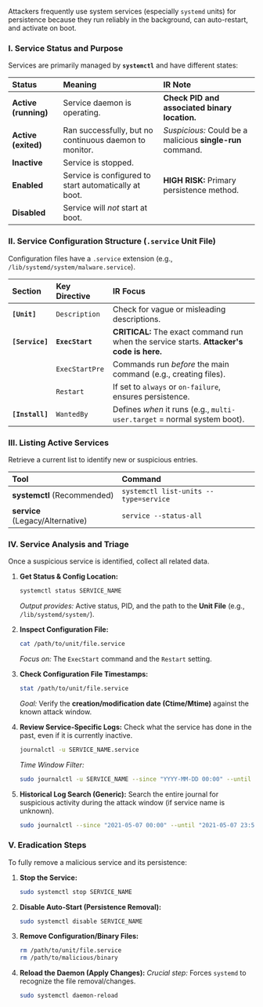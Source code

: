 Attackers frequently use system services (especially `systemd` units) for persistence because they run reliably in the background, can auto-restart, and activate on boot.

### Ⅰ. Service Status and Purpose

Services are primarily managed by **`systemctl`** and have different states:

| Status | Meaning | IR Note |
| :--- | :--- | :--- |
| **Active (running)** | Service daemon is operating. | **Check PID and associated binary location.** |
| **Active (exited)** | Ran successfully, but no continuous daemon to monitor. | *Suspicious:* Could be a malicious **single-run** command. |
| **Inactive** | Service is stopped. | |
| **Enabled** | Service is configured to start automatically at boot. | **HIGH RISK:** Primary persistence method. |
| **Disabled** | Service will *not* start at boot. | |

### Ⅱ. Service Configuration Structure (`.service` Unit File)

Configuration files have a `.service` extension (e.g., `/lib/systemd/system/malware.service`).

| Section | Key Directive | IR Focus |
| :--- | :--- | :--- |
| **`[Unit]`** | `Description` | Check for vague or misleading descriptions. |
| **`[Service]`** | **`ExecStart`** | **CRITICAL:** The exact command run when the service starts. **Attacker's code is here.** |
| | `ExecStartPre` | Commands run *before* the main command (e.g., creating files). |
| | `Restart` | If set to `always` or `on-failure`, ensures persistence. |
| **`[Install]`**| `WantedBy` | Defines *when* it runs (e.g., `multi-user.target` = normal system boot). |

### Ⅲ. Listing Active Services

Retrieve a current list to identify new or suspicious entries.

| Tool | Command |
| :--- | :--- |
| **systemctl** (Recommended) | `systemctl list-units --type=service` |
| **service** (Legacy/Alternative) | `service --status-all` |

### Ⅳ. Service Analysis and Triage

Once a suspicious service is identified, collect all related data.

1.  **Get Status & Config Location:**

    ```bash
    systemctl status SERVICE_NAME
    ```

    *Output provides:* Active status, PID, and the path to the **Unit File** (e.g., `/lib/systemd/system/`).

2.  **Inspect Configuration File:**

    ```bash
    cat /path/to/unit/file.service
    ```

    *Focus on:* The `ExecStart` command and the `Restart` setting.

3.  **Check Configuration File Timestamps:**

    ```bash
    stat /path/to/unit/file.service
    ```

    *Goal:* Verify the **creation/modification date (Ctime/Mtime)** against the known attack window.

4.  **Review Service-Specific Logs:**
    Check what the service has done in the past, even if it is currently inactive.

    ```bash
    journalctl -u SERVICE_NAME.service
    ```

    *Time Window Filter:*

    ```bash
    sudo journalctl -u SERVICE_NAME --since "YYYY-MM-DD 00:00" --until "YYYY-MM-DD 23:59"
    ```

5.  **Historical Log Search (Generic):**
    Search the entire journal for suspicious activity during the attack window (if service name is unknown).

    ```bash
    sudo journalctl --since "2021-05-07 00:00" --until "2021-05-07 23:59"
    ```

### Ⅴ. Eradication Steps

To fully remove a malicious service and its persistence:

1.  **Stop the Service:**

    ```bash
    sudo systemctl stop SERVICE_NAME
    ```

2.  **Disable Auto-Start (Persistence Removal):**

    ```bash
    sudo systemctl disable SERVICE_NAME
    ```

3.  **Remove Configuration/Binary Files:**

    ```bash
    rm /path/to/unit/file.service
    rm /path/to/malicious/binary
    ```

4.  **Reload the Daemon (Apply Changes):**
    *Crucial step:* Forces `systemd` to recognize the file removal/changes.

    ```bash
    sudo systemctl daemon-reload
    ```
